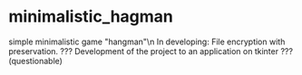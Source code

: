 # minimalistic_hagman
simple minimalistic game "hangman"\n
In developing:
File encryption with preservation.
??? Development of the project to an application on tkinter ??? (questionable)
